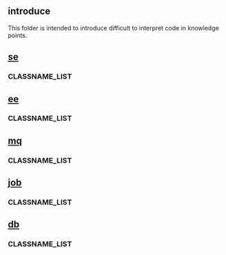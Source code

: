 ## introduce

This folder is intended to introduce difficult to interpret code in knowledge points.

## [se](./se/README.md)

### CLASSNAME_LIST

## [ee](./ee/README.md)

### CLASSNAME_LIST

## [mq](./mq/README.md)

### CLASSNAME_LIST

## [job](./job/README.md)

### CLASSNAME_LIST

## [db](./db/README.md)

### CLASSNAME_LIST
